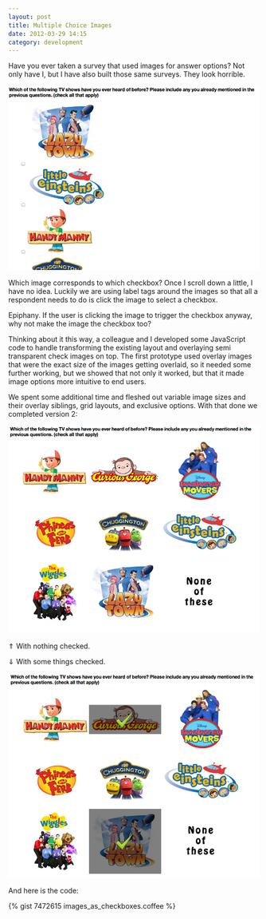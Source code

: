 ```yaml
---
layout: post
title: Multiple Choice Images
date: 2012-03-29 14:15
category: development
---
```


Have you ever taken a survey that used images for answer options? Not only have I, but I have also built those same surveys. They look horrible.

![Before](/assets/images/iac-before.png)

Which image corresponds to which checkbox? Once I scroll down a little, I have no idea. Luckily we are using label tags around the images so that all a respondent needs to do is click the image to select a checkbox.

Epiphany. If the user is clicking the image to trigger the checkbox anyway, why not make the image the checkbox too?

Thinking about it this way, a colleague and I developed some JavaScript code to handle transforming the existing layout and overlaying semi transparent check images on top. The first prototype used overlay images that were the exact size of the images getting overlaid, so it needed some further working, but we showed that not only it worked, but that it made image options more intuitive to end users.

We spent some additional time and fleshed out variable image sizes and their overlay siblings, grid layouts, and exclusive options. With that done we completed version 2:

![After, with nothing checked](/assets/images/iac-after-precheck.png)

⇑ With nothing checked.

⇓ With some things checked.

![After, with some things checked](/assets/images/iac-after-postcheck.png)

And here is the code:

{% gist 7472615 images_as_checkboxes.coffee %}
